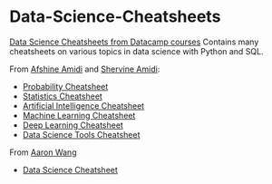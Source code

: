 # Data-Science-Cheatsheets


[Data Science Cheatsheets from Datacamp courses](https://github.com/maxime7770/Data-Science-Cheatsheets/tree/main/Datacamp%20Cheat%20Sheets)
Contains many cheatsheets on various topics in data science with Python and SQL.

From [Afshine Amidi](https://www.mit.edu/~amidi/) and [Shervine Amidi](https://stanford.edu/~shervine/):
- [Probability Cheatsheet](https://github.com/maxime7770/Data-Science-Cheatsheets/blob/main/cheatsheet-probability.pdf)
- [Statistics Cheatsheet](https://github.com/maxime7770/Data-Science-Cheatsheets/blob/main/cheatsheet-statistics.pdf)
- [Artificial Intelligence Cheatsheet](https://github.com/maxime7770/Data-Science-Cheatsheets/blob/main/cheatsheet-artificial-intelligence.pdf)
- [Machine Learning Cheatsheet](https://github.com/maxime7770/Data-Science-Cheatsheets/blob/main/cheatsheet-machine-learning.pdf)
- [Deep Learning Cheatsheet](https://github.com/maxime7770/Data-Science-Cheatsheets/blob/main/cheatsheet-deep-learning.pdf)
- [Data Science Tools Cheatsheet](https://github.com/maxime7770/Data-Science-Cheatsheets/blob/main/cheatsheet-data-science-tools.pdf)



From [Aaron Wang](https://github.com/aaronwangy/Data-Science-Cheatsheet)
- [Data Science Cheatsheet](https://github.com/maxime7770/Data-Science-Cheatsheets/blob/main/Data_Science_Cheatsheet.pdf)
